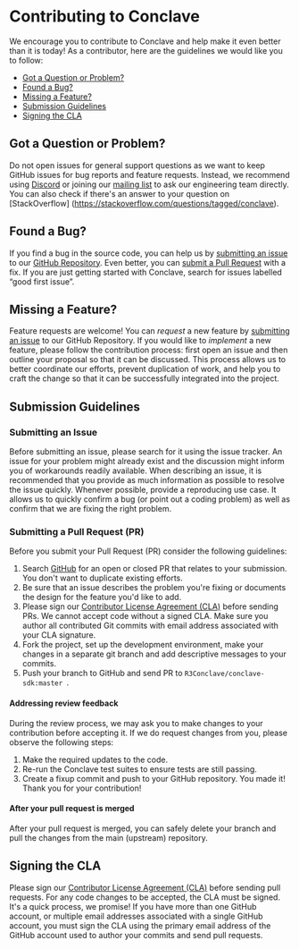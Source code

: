 # Contributing to Conclave

We encourage you to contribute to Conclave and help make it even better than it is today!
As a contributor, here are the guidelines we would like you to follow:

 - [Got a Question or Problem?](#question)
 - [Found a Bug?](#issue)
 - [Missing a Feature?](#feature)
 - [Submission Guidelines](#submit)
 - [Signing the CLA](#cla)


## <a name="question"></a> Got a Question or Problem?
Do not open issues for general support questions as we want to keep GitHub issues for bug reports and feature requests.
Instead, we recommend using [Discord](https://discord.gg/zpHKkMZ8Sw) or joining our [mailing list](https://groups.io/g/conclave-discuss) to ask our
engineering team directly. You can also check if there's an answer to your question on [StackOverflow] (https://stackoverflow.com/questions/tagged/conclave).


## <a name="issue"></a> Found a Bug?
If you find a bug in the source code, you can help us by [submitting an issue](#submit-issue) to our [GitHub Repository][github].
Even better, you can [submit a Pull Request](#submit-pr) with a fix. If you are just getting started with Conclave, search for issues labelled 
“good first issue”.


## <a name="feature"></a> Missing a Feature?
Feature requests are welcome! You can *request* a new feature by [submitting an issue](#submit-issue) to our GitHub Repository.
If you would like to *implement* a new feature, please follow the contribution process:
first open an issue and then outline your proposal so that it can be discussed. This process allows us to better coordinate our efforts, prevent duplication of work, and help you to craft the change so that it can be successfully integrated into the project.


## <a name="submit"></a> Submission Guidelines
### <a name="submit-issue"></a> Submitting an Issue
Before submitting an issue, please search for it using the issue tracker. An issue for your problem might already exist and the discussion might inform you of workarounds readily available. When describing an issue, it is recommended that you provide as much information as possible to resolve the issue quickly. Whenever possible, provide a reproducing use case. It allows us to quickly confirm a bug (or point out a coding problem) as well as confirm that we are fixing the right problem.

### <a name="submit-pr"></a> Submitting a Pull Request (PR)
Before you submit your Pull Request (PR) consider the following guidelines:
1. Search [GitHub][github] for an open or closed PR that relates to your submission. You don't want to 
duplicate existing efforts.
2. Be sure that an issue describes the problem you're fixing or documents the design for the feature you'd like to add.
3. Please sign our [Contributor License Agreement (CLA)](#cla) before sending PRs.
   We cannot accept code without a signed CLA. Make sure you author all contributed Git commits with email address associated with your CLA signature.
4. Fork the project, set up the development environment, make your changes in a separate git branch and add descriptive messages to your commits.
5. Push your branch to GitHub and send PR to `R3Conclave/conclave-sdk:master `.


#### Addressing review feedback
During the review process, we may ask you to make changes to your contribution before accepting it. If we do request changes from you, please observe the following steps:
1. Make the required updates to the code.
2. Re-run the Conclave test suites to ensure tests are still passing.
3. Create a fixup commit and push to your GitHub repository.
You made it! Thank you for your contribution!

#### After your pull request is merged
After your pull request is merged, you can safely delete your branch and pull the changes from the main (upstream) repository.


## <a name="cla"></a> Signing the CLA
Please sign our [Contributor License Agreement (CLA)][cla] before sending pull requests. For any code changes to be accepted, the CLA must be signed. 
It's a quick process, we promise!
If you have more than one GitHub account, or multiple email addresses associated with a single GitHub account, you must sign the CLA using the primary email address of the GitHub account used to author your commits and send pull requests.

[discord]: https://discord.gg/zpHKkMZ8Sw
[mailing list]: https://groups.io/g/conclave-discuss
[github]: https://github.com/R3Conclave/conclave-sdk
[cla]: https://cla-assistant.io/
